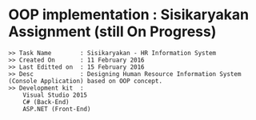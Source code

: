 # OOP implementation : Sisikaryakan Assignment (still On Progress)

```
>> Task Name 		: Sisikaryakan - HR Information System
>> Created On 		: 11 February 2016
>> Last Editted on	: 15 February 2016
>> Desc				: Designing Human Resource Information System (Console Application) based on OOP concept.
>> Development kit	:
    Visual Studio 2015
    C# (Back-End)
    ASP.NET (Front-End)	
```